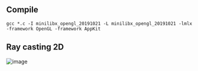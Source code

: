 
## Compile
  ```gcc *.c -I minilibx_opengl_20191021 -L minilibx_opengl_20191021 -lmlx -framework OpenGL -framework AppKit```



## Ray casting 2D

![image](./raycasting01.png)

